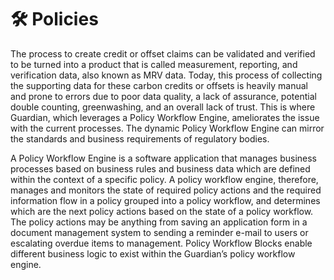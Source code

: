 # 🛠 Policies

The process to create credit or offset claims can be validated and verified to be turned into a product that is called measurement, reporting, and verification data, also known as MRV data. Today, this process of collecting the supporting data for these carbon credits or offsets is heavily manual and prone to errors due to poor data quality, a lack of assurance, potential double counting, greenwashing, and an overall lack of trust. This is where Guardian, which leverages a Policy Workflow Engine, ameliorates the issue with the current processes. The dynamic Policy Workflow Engine can mirror the standards and business requirements of regulatory bodies.&#x20;

A Policy Workflow Engine is a software application that manages business processes based on business rules and business data which are defined within the context of a specific policy. A policy workflow engine, therefore, manages and monitors the state of required policy actions and the required information flow in a policy grouped into a policy workflow, and determines which are the next policy actions based on the state of a policy workflow. The policy actions may be anything from saving an application form in a document management system to sending a reminder e-mail to users or escalating overdue items to management. Policy Workflow Blocks enable different business logic to exist within the Guardian’s policy workflow engine.
